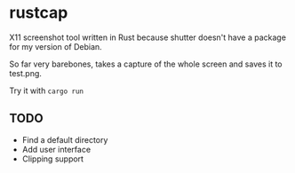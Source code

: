 # rustcap

X11 screenshot tool written in Rust because shutter doesn't have a package for my version of Debian.

So far very barebones, takes a capture of the whole screen and saves it to test.png.

Try it with ```cargo run```

## TODO

- Find a default directory
- Add user interface
- Clipping support
